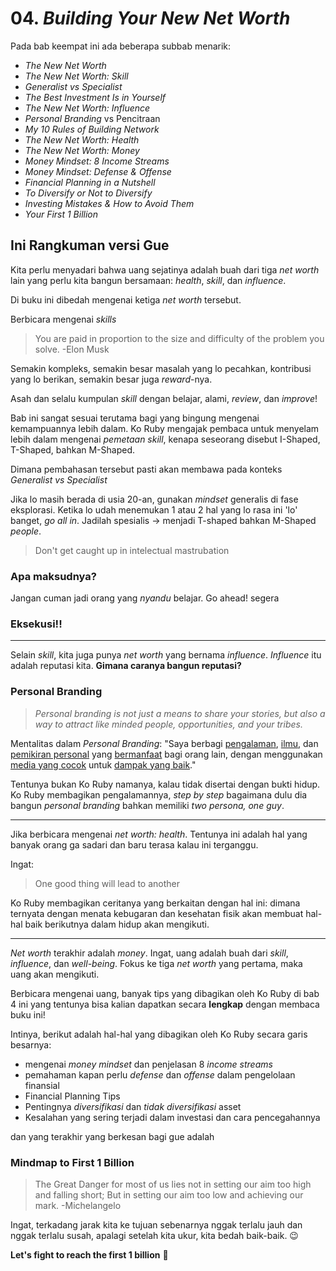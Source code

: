 # 04. *Building Your New Net Worth*

Pada bab keempat ini ada beberapa subbab menarik:
* *The New Net Worth*
* *The New Net Worth: Skill*
* *Generalist vs Specialist*
* *The Best Investment Is in Yourself*
* *The New Net Worth: Influence*
* *Personal Branding* vs Pencitraan
* *My 10 Rules of Building Network*
* *The New Net Worth: Health*
* *The New Net Worth: Money*
* *Money Mindset: 8 Income Streams*
* *Money Mindset: Defense & Offense*
* *Financial Planning in a Nutshell*
* *To Diversify or Not to Diversify*
* *Investing Mistakes & How to Avoid Them*
* *Your First 1 Billion*

## Ini Rangkuman versi Gue

Kita perlu menyadari bahwa uang sejatinya adalah buah dari tiga *net worth* lain yang perlu kita bangun bersamaan: *health*, *skill*, dan *influence*.

Di buku ini dibedah mengenai ketiga *net worth* tersebut.

Berbicara mengenai *skills*
> You are paid in proportion to the size and difficulty of the problem you solve. -Elon Musk

Semakin kompleks, semakin besar masalah yang lo pecahkan, kontribusi yang lo berikan, semakin besar juga *reward*-nya.

Asah dan selalu kumpulan *skill* dengan belajar, alami, *review*, dan *improve*!

Bab ini sangat sesuai terutama bagi yang bingung mengenai kemampuannya lebih dalam. Ko Ruby mengajak pembaca untuk menyelam lebih dalam mengenai *pemetaan skill*, kenapa seseorang disebut I-Shaped, T-Shaped, bahkan M-Shaped. 

Dimana pembahasan tersebut pasti akan membawa pada konteks *Generalist vs Specialist*

Jika lo masih berada di usia 20-an, gunakan *mindset* generalis di fase eksplorasi. Ketika lo udah menemukan 1 atau 2 hal yang lo rasa ini 'lo' banget, *go all in*. Jadilah spesialis -> menjadi T-shaped bahkan M-Shaped *people*.

> Don't get caught up in intelectual mastrubation

<h3>Apa maksudnya?</h3>

Jangan cuman jadi orang yang *nyandu* belajar. Go ahead! segera <h3>Eksekusi!!</h3>

---

Selain *skill*, kita juga punya *net worth* yang bernama *influence*. *Influence* itu adalah reputasi kita. **Gimana caranya bangun reputasi?**

<h3>Personal Branding</h3>

> *Personal branding is not just a means to share your stories, but also a way to attract like minded people, opportunities, and your tribes.*

Mentalitas dalam *Personal Branding*:
"Saya berbagi <u>pengalaman</u>, <u>ilmu</u>, dan <u>pemikiran personal</u> yang <u>bermanfaat</u> bagi orang lain, dengan menggunakan <u>media yang cocok</u> untuk <u>dampak yang baik</u>."

Tentunya bukan Ko Ruby namanya, kalau tidak disertai dengan bukti hidup. Ko Ruby membagikan pengalamannya, *step by step* bagaimana dulu dia bangun *personal branding* bahkan memiliki *two persona, one guy*.

---

Jika berbicara mengenai *net worth: health*. Tentunya ini adalah hal yang banyak orang ga sadari dan baru terasa kalau ini terganggu. 

Ingat:
> One good thing will lead to another

Ko Ruby membagikan ceritanya yang berkaitan dengan hal ini: dimana ternyata dengan menata kebugaran dan kesehatan fisik akan membuat hal-hal baik berikutnya dalam hidup akan mengikuti.

---

*Net worth* terakhir adalah *money*. Ingat, uang adalah buah dari *skill*, *influence*, dan *well-being*. Fokus ke tiga *net worth* yang pertama, maka uang akan mengikuti. 

Berbicara mengenai uang, banyak tips yang dibagikan oleh Ko Ruby di bab 4 ini yang tentunya bisa kalian dapatkan secara **lengkap** dengan membaca buku ini! 

Intinya, berikut adalah hal-hal yang dibagikan oleh Ko Ruby secara garis besarnya: 
* mengenai *money mindset* dan penjelasan 8 *income streams*
* pemahaman kapan perlu *defense* dan *offense* dalam pengelolaan finansial
* Financial Planning Tips
* Pentingnya *diversifikasi* dan *tidak diversifikasi* asset
* Kesalahan yang sering terjadi dalam investasi dan cara pencegahannya

dan yang terakhir yang berkesan bagi gue adalah 
<h3> Mindmap to First 1 Billion </h3>

> The Great Danger for most of us lies not in setting our aim too high and falling short; But in setting our aim too low and achieving our mark. -Michelangelo

Ingat, terkadang jarak kita ke tujuan sebenarnya nggak terlalu jauh dan nggak terlalu susah, apalagi setelah kita ukur, kita bedah baik-baik. 😉

**Let's fight to reach the first 1 billion** 💪